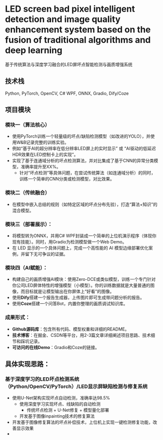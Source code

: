 # LED screen bad pixel intelligent detection and image quality enhancement system based on the fusion of traditional algorithms and deep learning
基于传统算法与深度学习融合的LED屏坏点智能检测与画质增强系统

## **技术栈**
Python, PyTorch, OpenCV, C# WPF, ONNX, Gradio, Dify/Coze

## **项目模块**

### **模块一（算法核心）**
- 使用PyTorch训练一个轻量级的坏点/缺陷检测模型（如改进的YOLO），并使用W&B记录完整的训练实验。
- 例如“基于AI的超分辨率在低分辨率LED屏上的实时显示” 或 “AI驱动的低延迟HDR效果在LED控制卡上的实现”。
- 实现了基于连通域分析的坏点检测算法，并对比集成了基于CNN的异常分类模型，准确率提升至XX%。
  - 针对“坏点检测”等具体问题，在尝试传统算法（如连通域分析）的同时，训练一个简单的CNN分类或检测模型，对比效果。

### **模块二（传统融合）**
- 在模型中嵌入总结的规则（如特定区域的坏点分布先验），打造“算法+知识”的混合模型。

###  **模块三（部署展示）**：
- 将模型转为ONNX，并用C# WPF封装成一个简单的上位机演示程序（体现你现有技能）。同时，用Gradio为检测模型做一个Web Demo。
- 在 LED 显示的一个具体问题上，完成一个高性能的 AI 模型边缘部署优化案例，并留下无可争议的证据。

### **模块四（AI赋能）**： 
- 构建自己的画质增强AI模块：使用Zero-DCE或类似模型，训练一个专门针对你公司LED屏体特性的增强模型（小模型）。你的训练数据就是大量普通的图像，而目标就是让模型输出在你屏体上“好看”的图像。
- 使用**Dify**搭建一个报告生成器，上传图片即可生成带问题分析的报告。
- 使用**Coze**搭建一个问答Bot，内置你整理的画质调试知识库。

### **成果形式**：
- **Github源码库**：包含所有代码、模型权重和详细的README。
- **技术博客**：在掘金、CSDN等平台，用2-3篇文章详细阐述项目思路、技术细节和踩坑记录。
- **可访问的在线Demo**：Gradio和Coze的链接。

## 具体实现思路：

### 基于深度学习的LED坏点检测系统（Python/OpenCV/PyTorch）/LED显示屏缺陷检测与修复系统
- 使用U-Net架构实现坏点自动检测，准确率达98.5%
  - 使用深度学习实现坏点、线缺陷的自动检测
    - 传统坏点检测 + U-Net修复 + 模型量化部署
  - 开发基于图像inpainting技术的修复算法
- 开发基于图像修复算法的坏点补偿技术，上位机上实现一键检测修复功能，改善显示效果
- 

